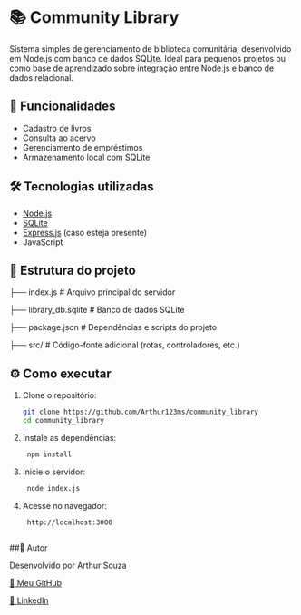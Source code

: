 # 📚 Community Library

Sistema simples de gerenciamento de biblioteca comunitária, desenvolvido em Node.js com banco de dados SQLite. Ideal para pequenos projetos ou como base de aprendizado sobre integração entre Node.js e banco de dados relacional.

## 🚀 Funcionalidades

- Cadastro de livros
- Consulta ao acervo
- Gerenciamento de empréstimos
- Armazenamento local com SQLite

## 🛠️ Tecnologias utilizadas

- [Node.js](https://nodejs.org/)
- [SQLite](https://www.sqlite.org/)
- [Express.js](https://expressjs.com/) (caso esteja presente)
- JavaScript

## 📂 Estrutura do projeto

├── index.js # Arquivo principal do servidor

├── library_db.sqlite # Banco de dados SQLite

├── package.json # Dependências e scripts do projeto

├── src/ # Código-fonte adicional (rotas, controladores, etc.)


## ⚙️ Como executar

1. Clone o repositório:
   ```bash
   git clone https://github.com/Arthur123ms/community_library
   cd community_library

2. Instale as dependências:
   ```bash
    npm install

3. Inicie o servidor:
   ```bash
    node index.js

4. Acesse no navegador:
   ```bash
    http://localhost:3000

   

##👤 Autor

Desenvolvido por Arthur Souza

[🔗 Meu GitHub ]("https://github.com/Arthur123ms") 

[🔗 LinkedIn ]("https://www.linkedin.com/in/arthur-magalh%C3%A3es-444565230/")

